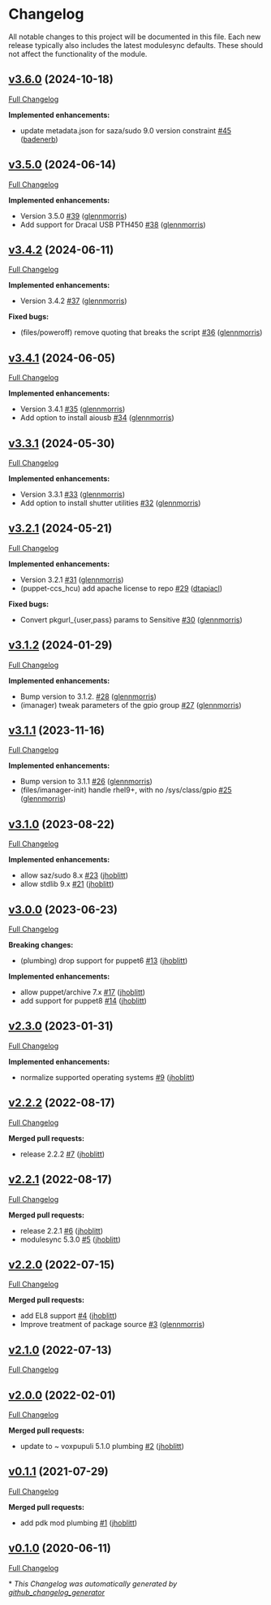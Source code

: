 # Changelog

All notable changes to this project will be documented in this file.
Each new release typically also includes the latest modulesync defaults.
These should not affect the functionality of the module.

## [v3.6.0](https://github.com/lsst-it/puppet-ccs_hcu/tree/v3.6.0) (2024-10-18)

[Full Changelog](https://github.com/lsst-it/puppet-ccs_hcu/compare/v3.5.0...v3.6.0)

**Implemented enhancements:**

- update metadata.json for saza/sudo 9.0 version constraint [\#45](https://github.com/lsst-it/puppet-ccs_hcu/pull/45) ([badenerb](https://github.com/badenerb))

## [v3.5.0](https://github.com/lsst-it/puppet-ccs_hcu/tree/v3.5.0) (2024-06-14)

[Full Changelog](https://github.com/lsst-it/puppet-ccs_hcu/compare/v3.4.2...v3.5.0)

**Implemented enhancements:**

- Version 3.5.0 [\#39](https://github.com/lsst-it/puppet-ccs_hcu/pull/39) ([glennmorris](https://github.com/glennmorris))
- Add support for Dracal USB PTH450 [\#38](https://github.com/lsst-it/puppet-ccs_hcu/pull/38) ([glennmorris](https://github.com/glennmorris))

## [v3.4.2](https://github.com/lsst-it/puppet-ccs_hcu/tree/v3.4.2) (2024-06-11)

[Full Changelog](https://github.com/lsst-it/puppet-ccs_hcu/compare/v3.4.1...v3.4.2)

**Implemented enhancements:**

- Version 3.4.2 [\#37](https://github.com/lsst-it/puppet-ccs_hcu/pull/37) ([glennmorris](https://github.com/glennmorris))

**Fixed bugs:**

- \(files/poweroff\) remove quoting that breaks the script [\#36](https://github.com/lsst-it/puppet-ccs_hcu/pull/36) ([glennmorris](https://github.com/glennmorris))

## [v3.4.1](https://github.com/lsst-it/puppet-ccs_hcu/tree/v3.4.1) (2024-06-05)

[Full Changelog](https://github.com/lsst-it/puppet-ccs_hcu/compare/v3.3.1...v3.4.1)

**Implemented enhancements:**

- Version 3.4.1 [\#35](https://github.com/lsst-it/puppet-ccs_hcu/pull/35) ([glennmorris](https://github.com/glennmorris))
- Add option to install aiousb [\#34](https://github.com/lsst-it/puppet-ccs_hcu/pull/34) ([glennmorris](https://github.com/glennmorris))

## [v3.3.1](https://github.com/lsst-it/puppet-ccs_hcu/tree/v3.3.1) (2024-05-30)

[Full Changelog](https://github.com/lsst-it/puppet-ccs_hcu/compare/v3.2.1...v3.3.1)

**Implemented enhancements:**

- Version 3.3.1 [\#33](https://github.com/lsst-it/puppet-ccs_hcu/pull/33) ([glennmorris](https://github.com/glennmorris))
- Add option to install shutter utilities [\#32](https://github.com/lsst-it/puppet-ccs_hcu/pull/32) ([glennmorris](https://github.com/glennmorris))

## [v3.2.1](https://github.com/lsst-it/puppet-ccs_hcu/tree/v3.2.1) (2024-05-21)

[Full Changelog](https://github.com/lsst-it/puppet-ccs_hcu/compare/v3.1.2...v3.2.1)

**Implemented enhancements:**

- Version 3.2.1 [\#31](https://github.com/lsst-it/puppet-ccs_hcu/pull/31) ([glennmorris](https://github.com/glennmorris))
- \(puppet-ccs\_hcu\) add apache license to repo [\#29](https://github.com/lsst-it/puppet-ccs_hcu/pull/29) ([dtapiacl](https://github.com/dtapiacl))

**Fixed bugs:**

- Convert pkgurl\_{user,pass} params to Sensitive [\#30](https://github.com/lsst-it/puppet-ccs_hcu/pull/30) ([glennmorris](https://github.com/glennmorris))

## [v3.1.2](https://github.com/lsst-it/puppet-ccs_hcu/tree/v3.1.2) (2024-01-29)

[Full Changelog](https://github.com/lsst-it/puppet-ccs_hcu/compare/v3.1.1...v3.1.2)

**Implemented enhancements:**

- Bump version to 3.1.2. [\#28](https://github.com/lsst-it/puppet-ccs_hcu/pull/28) ([glennmorris](https://github.com/glennmorris))
- \(imanager\) tweak parameters of the gpio group [\#27](https://github.com/lsst-it/puppet-ccs_hcu/pull/27) ([glennmorris](https://github.com/glennmorris))

## [v3.1.1](https://github.com/lsst-it/puppet-ccs_hcu/tree/v3.1.1) (2023-11-16)

[Full Changelog](https://github.com/lsst-it/puppet-ccs_hcu/compare/v3.1.0...v3.1.1)

**Implemented enhancements:**

- Bump version to 3.1.1 [\#26](https://github.com/lsst-it/puppet-ccs_hcu/pull/26) ([glennmorris](https://github.com/glennmorris))
- \(files/imanager-init\) handle rhel9+, with no /sys/class/gpio [\#25](https://github.com/lsst-it/puppet-ccs_hcu/pull/25) ([glennmorris](https://github.com/glennmorris))

## [v3.1.0](https://github.com/lsst-it/puppet-ccs_hcu/tree/v3.1.0) (2023-08-22)

[Full Changelog](https://github.com/lsst-it/puppet-ccs_hcu/compare/v3.0.0...v3.1.0)

**Implemented enhancements:**

- allow saz/sudo 8.x [\#23](https://github.com/lsst-it/puppet-ccs_hcu/pull/23) ([jhoblitt](https://github.com/jhoblitt))
- allow stdlib 9.x [\#21](https://github.com/lsst-it/puppet-ccs_hcu/pull/21) ([jhoblitt](https://github.com/jhoblitt))

## [v3.0.0](https://github.com/lsst-it/puppet-ccs_hcu/tree/v3.0.0) (2023-06-23)

[Full Changelog](https://github.com/lsst-it/puppet-ccs_hcu/compare/v2.3.0...v3.0.0)

**Breaking changes:**

- \(plumbing\) drop support for puppet6 [\#13](https://github.com/lsst-it/puppet-ccs_hcu/pull/13) ([jhoblitt](https://github.com/jhoblitt))

**Implemented enhancements:**

- allow puppet/archive 7.x [\#17](https://github.com/lsst-it/puppet-ccs_hcu/pull/17) ([jhoblitt](https://github.com/jhoblitt))
- add support for puppet8 [\#14](https://github.com/lsst-it/puppet-ccs_hcu/pull/14) ([jhoblitt](https://github.com/jhoblitt))

## [v2.3.0](https://github.com/lsst-it/puppet-ccs_hcu/tree/v2.3.0) (2023-01-31)

[Full Changelog](https://github.com/lsst-it/puppet-ccs_hcu/compare/v2.2.2...v2.3.0)

**Implemented enhancements:**

- normalize supported operating systems [\#9](https://github.com/lsst-it/puppet-ccs_hcu/pull/9) ([jhoblitt](https://github.com/jhoblitt))

## [v2.2.2](https://github.com/lsst-it/puppet-ccs_hcu/tree/v2.2.2) (2022-08-17)

[Full Changelog](https://github.com/lsst-it/puppet-ccs_hcu/compare/v2.2.1...v2.2.2)

**Merged pull requests:**

- release 2.2.2 [\#7](https://github.com/lsst-it/puppet-ccs_hcu/pull/7) ([jhoblitt](https://github.com/jhoblitt))

## [v2.2.1](https://github.com/lsst-it/puppet-ccs_hcu/tree/v2.2.1) (2022-08-17)

[Full Changelog](https://github.com/lsst-it/puppet-ccs_hcu/compare/v2.2.0...v2.2.1)

**Merged pull requests:**

- release 2.2.1 [\#6](https://github.com/lsst-it/puppet-ccs_hcu/pull/6) ([jhoblitt](https://github.com/jhoblitt))
- modulesync 5.3.0 [\#5](https://github.com/lsst-it/puppet-ccs_hcu/pull/5) ([jhoblitt](https://github.com/jhoblitt))

## [v2.2.0](https://github.com/lsst-it/puppet-ccs_hcu/tree/v2.2.0) (2022-07-15)

[Full Changelog](https://github.com/lsst-it/puppet-ccs_hcu/compare/v2.1.0...v2.2.0)

**Merged pull requests:**

- add EL8 support [\#4](https://github.com/lsst-it/puppet-ccs_hcu/pull/4) ([jhoblitt](https://github.com/jhoblitt))
- Improve treatment of package source [\#3](https://github.com/lsst-it/puppet-ccs_hcu/pull/3) ([glennmorris](https://github.com/glennmorris))

## [v2.1.0](https://github.com/lsst-it/puppet-ccs_hcu/tree/v2.1.0) (2022-07-13)

[Full Changelog](https://github.com/lsst-it/puppet-ccs_hcu/compare/v2.0.0...v2.1.0)

## [v2.0.0](https://github.com/lsst-it/puppet-ccs_hcu/tree/v2.0.0) (2022-02-01)

[Full Changelog](https://github.com/lsst-it/puppet-ccs_hcu/compare/v0.1.1...v2.0.0)

**Merged pull requests:**

- update to ~ voxpupuli 5.1.0 plumbing [\#2](https://github.com/lsst-it/puppet-ccs_hcu/pull/2) ([jhoblitt](https://github.com/jhoblitt))

## [v0.1.1](https://github.com/lsst-it/puppet-ccs_hcu/tree/v0.1.1) (2021-07-29)

[Full Changelog](https://github.com/lsst-it/puppet-ccs_hcu/compare/v0.1.0...v0.1.1)

**Merged pull requests:**

- add pdk mod plumbing [\#1](https://github.com/lsst-it/puppet-ccs_hcu/pull/1) ([jhoblitt](https://github.com/jhoblitt))

## [v0.1.0](https://github.com/lsst-it/puppet-ccs_hcu/tree/v0.1.0) (2020-06-11)

[Full Changelog](https://github.com/lsst-it/puppet-ccs_hcu/compare/ce1d752694fcad2943fe953bae5f392feabbcbeb...v0.1.0)



\* *This Changelog was automatically generated by [github_changelog_generator](https://github.com/github-changelog-generator/github-changelog-generator)*
